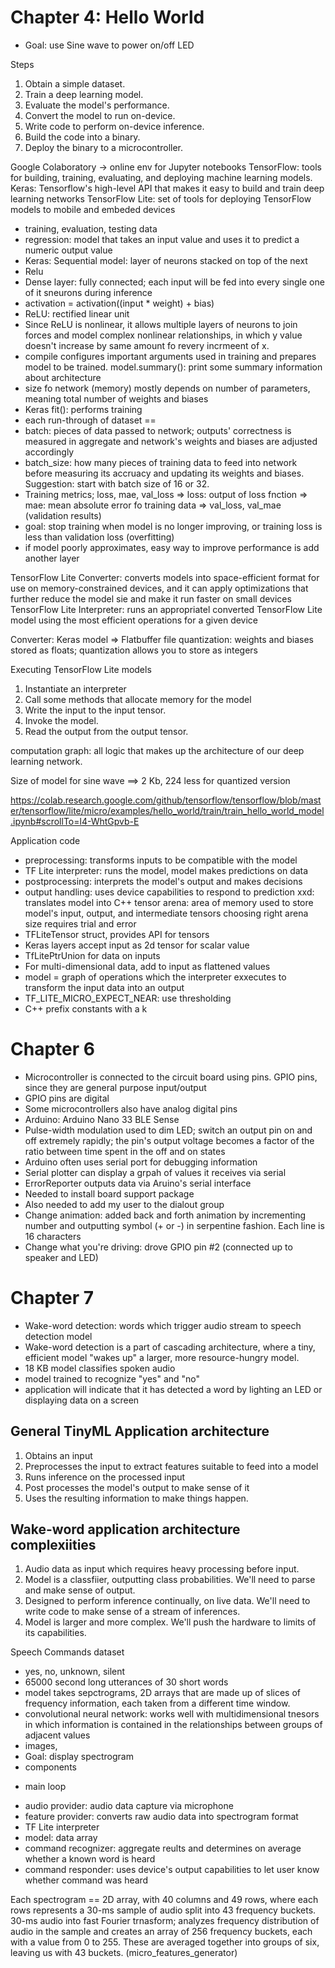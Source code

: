 # Chapter 4: Hello World
* Goal: use Sine wave to power on/off LED

Steps
1. Obtain a simple dataset.
2. Train a deep learning model.
3. Evaluate the model's performance.
4. Convert the model to run on-device.
5. Write code to perform on-device inference.
6. Build the code into a binary.
7. Deploy the binary to a microcontroller.

Google Colaboratory
-> online env for Jupyter notebooks
TensorFlow: tools for building, training, evaluating, and deploying machine learning models.
Keras: Tensorflow's high-level API that makes it easy to build and train deep learning networks
TensorFlow Lite: set of tools for deploying TensorFlow models to mobile and embeded devices
* training, evaluation, testing data
* regression: model that takes an input value and uses it to predict a numeric output value
* Keras: Sequential model: layer of neurons stacked on top of the next
* Relu
* Dense layer: fully connected; each input will be fed into every single one of it sneurons during inference
* activation = activation((input * weight) + bias)
* ReLU: rectified linear unit
* Since ReLU is nonlinear, it allows multiple layers of neurons to join forces and model complex nonlinear relationships, in which y value doesn't increase by same amount fo revery incrmeent of x.
* compile configures important arguments used in training and prepares model to be trained.
model.summary(): print some summary information about architecture
* size fo network (memory) mostly depends on number of parameters, meaning total number of weights and biases
* Keras fit(): performs training
* each run-through of dataset == 
* batch: pieces of data passed to network; outputs' correctness is measured in aggregate and network's weights and biases are adjusted accordingly
* batch_size: how many pieces of training data to feed into network before measuring its accruacy and updating its weights and biases. Suggestion: start with batch size of 16 or 32.
* Training metrics; loss, mae, val_loss
=> loss: output of loss fnction
=> mae: mean absolute error fo training data
=> val_loss, val_mae (validation results)
* goal: stop training when model is no longer improving, or training loss is less than validation loss (overfitting)
* if model poorly approximates, easy way to improve performance is add another layer

TensorFlow Lite Converter: converts models into space-efficient format for use on memory-constrained devices, and it can apply optimizations that further reduce the model sie and make it run faster on small devices
TensorFlow Lite Interpreter: runs an appropriatel converted TensorFlow Lite model using the most efficient operations for a given device

Converter: Keras model => Flatbuffer file
quantization: weights and biases stored as floats; quantization allows you to store as integers

Executing TensorFlow Lite models
1. Instantiate an interpreter
2. Call some methods that allocate memory for the model
3. Write the input to the input tensor.
4. Invoke the model.
5. Read the output from the output tensor.

computation graph: all logic that makes up the architecture of our deep learning network.

Size of model for sine wave ==> 2 Kb, 224 less for quantized version

https://colab.research.google.com/github/tensorflow/tensorflow/blob/master/tensorflow/lite/micro/examples/hello_world/train/train_hello_world_model.ipynb#scrollTo=l4-WhtGpvb-E

Application code
- preprocessing: transforms inputs to be compatible with the model
- TF Lite interpreter: runs the model, model makes predictions on data
- postprocessing: interprets the model's output and makes decisions
- output handling: uses device capabilities to respond to prediction
xxd: translates model into C++
tensor arena: area of memory used to store model's input, output, and intermediate tensors
choosing right arena size requires trial and error
- TFLiteTensor struct, provides API for tensors
- Keras layers accept input as 2d tensor for scalar value
- TfLitePtrUnion for data on inputs
- For multi-dimensional data, add to input as flattened values
- model = graph of operations which the interpreter exxecutes to transform the input data into an output
- TF_LITE_MICRO_EXPECT_NEAR: use thresholding
- C++ prefix constants with a k


# Chapter 6

* Microcontroller is connected to the circuit board using pins. GPIO pins, since they are general purpose input/output
* GPIO pins are digital
* Some microcontrollers also have analog digital pins
* Arduino: Arduino Nano 33 BLE Sense
* Pulse-width modulation used to dim LED; switch an output pin on and off extremely rapidly; the pin's output voltage becomes a factor of the ratio between time spent in the off and on states
* Arduino often uses serial port for debugging information
* Serial plotter can display a grpah of values it receives via serial
* ErrorReporter outputs data via Aruino's serial interface
* Needed to install board support package
* Also needed to add my user to the dialout group
* Change animation: added back and forth animation by incrementing number and outputting symbol (+ or -) in serpentine fashion. Each line is 16 characters
* Change what you're driving: drove GPIO pin #2 (connected up to speaker and LED)

# Chapter 7
- Wake-word detection: words which trigger audio stream to speech detection model
- Wake-word detection is a part of cascading architecture, where a tiny, efficient model "wakes up" a larger, more resource-hungry model.
- 18 KB model classifies spoken audio
- model trained to recognize "yes" and "no"
- application will indicate that it has detected a word by lighting an LED or displaying data on a screen

## General TinyML Application architecture
1. Obtains an input
2. Preprocesses the input to extract features suitable to feed into a model
3. Runs inference on the processed input
4. Post processes the model's output to make sense of it
5. Uses the resulting information to make things happen.

## Wake-word application architecture complexiities
1. Audio data as input which requires heavy processing before input.
2. Model is a classfiier, outputting class probabilities. We'll need to parse and make sense of output.
3. Designed to perform inference continually, on live data. We'll need to write code to make sense of a stream of inferences.
4. Model is larger and more complex. We'll push the hardware to limits of its capabilities.

Speech Commands dataset
- yes, no, unknown, silent
- 65000 second long utterances of 30 short words
- model takes sepctrograms, 2D arrays that are made up of slices of frequency information, each taken from a different time window.
- convolutional neural network: works well with multidimensional tnesors in which information is contained in the relationships between groups of adjacent values
- images,
- Goal: display spectrogram
- components
* main loop
- audio provider: audio data capture via microphone
- feature provider: converts raw audio data into spectrogram format
- TF Lite interpreter
- model: data array
- command recognizer: aggregate reults and determines on average whether a known word is heard
- command responder: uses device's output capabilities to let user know whether command was heard

Each spectrogram == 2D array, with 40 columns and 49 rows, where each rows represents a 30-ms sample of audio split into 43 frequency buckets. 30-ms audio into fast Fourier trnasform; analyzes frequency distribution of audio in the sample and creates an array of 256 frequency buckets, each with a value from 0 to 255. These are averaged together into groups of six, leaving us with 43 buckets. (micro_features_generator)